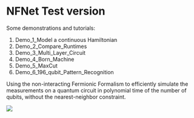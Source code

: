 # NFNet Test version

Some demonstrations and tutorials:
1. Demo_1_Model a continuous Hamiltonian
2. Demo_2_Compare_Runtimes
3. Demo_3_Multi_Layer_Circuit
4. Demo_4_Born_Machine
5. Demo_5_MaxCut
6. Demo_6_196_qubit_Pattern_Recognition

Using the non-interacting Fermionic Formalism to efficiently simulate the measurements on a quantum circuit in polynomial time of the number of qubits, without the nearest-neighbor constraint.  

<!DOCTYPE html>
<html lang="en">
<img src="https://latex.codecogs.com/gif.latex? P(s | O_t )=\text { Probability of a sensor reading value when sleep onset is observed at a time bin } t"/>
</html>
